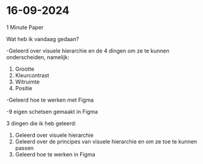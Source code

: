 # 16-09-2024

1 Minute Paper

Wat heb ik vandaag gedaan? 

-Geleerd over visuele hierarchie en de 4 dingen om ze te kunnen onderscheiden, namelijk:

1. Grootte
2. Kleurcontrast
3. Witruimte
4. Positie

-Geleerd hoe te werken met Figma 

-9 eigen schetsen gemaakt in Figma

3 dingen die ik heb geleerd:

1. Geleerd over visuele hierarchie
2. Geleerd over de principes van visuele hierarchie en om ze toe te kunnen passen
3. Geleerd hoe te werken in Figma